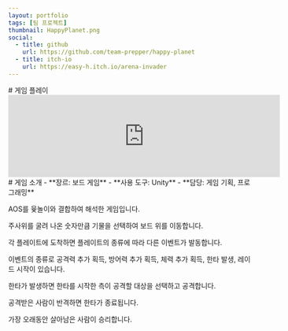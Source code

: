 ```yaml
---
layout: portfolio
tags: [팀 프로젝트]
thumbnail: HappyPlanet.png
social:
  - title: github
    url: https://github.com/team-prepper/happy-planet
  - title: itch-io
    url: https://easy-h.itch.io/arena-invader
---
```

<div markdown="1" class="left text-left">
# 게임 플레이
<iframe frameborder="0" src="https://itch.io/embed/3098128" width="552" height="167"><a href="https://easy-h.itch.io/arena-invader">Arena Invader by Easy-H</a></iframe>
</div>

<div markdown="1" class="left text-left">
# 게임 소개
- **장르: 보드 게임**
- **사용 도구: Unity**
- **담당: 게임 기획, 프로그래밍**

AOS를 윷놀이와 결합하여 해석한 게임입니다.

주사위를 굴려 나온 숫자만큼 기물을 선택하여 보드 위를 이동합니다.

각 플레이트에 도착하면 플레이트의 종류에 따라 다른 이벤트가 발동합니다.

이벤트의 종류로 공격력 추가 획득, 방어력 추가 획득, 체력 추가 획득, 한타 발생, 레이드 시작이 있습니다.

한타가 발생하면 한타를 시작한 측이 공격할 대상을 선택하고 공격합니다.

공격받은 사람이 반격하면 한타가 종료됩니다.

가장 오래동안 살아남은 사람이 승리합니다.
</div>